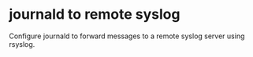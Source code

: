 # journald to remote syslog

Configure journald to forward messages to a remote syslog server using rsyslog.
